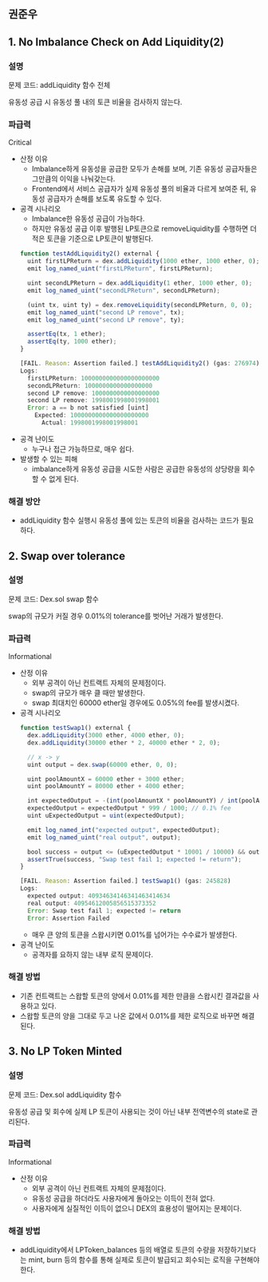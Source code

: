 ## 권준우

## 1. No Imbalance Check on Add Liquidity(2)

### 설명

문제 코드: addLiquidity 함수 전체

유동성 공급 시 유동성 풀 내의 토큰 비율을 검사하지 않는다.

### 파급력

Critical

-   산정 이유
    -   Imbalance하게 유동성을 공급한 모두가 손해를 보며, 기존 유동성 공급자들은 그만큼의 이익을 나눠갖는다.
    -   Frontend에서 서비스 공급자가 실제 유동성 풀의 비율과 다르게 보여준 뒤, 유동성 공급자가 손해를 보도록 유도할 수 있다.
-   공격 시나리오
    -   Imbalance한 유동성 공급이 가능하다.
    -   하지만 유동성 공급 이후 발행된 LP토큰으로 removeLiquidity를 수행하면 더 적은 토큰을 기준으로 LP토큰이 발행된다.
    ```jsx
    function testAddLiquidity2() external {
      uint firstLPReturn = dex.addLiquidity(1000 ether, 1000 ether, 0);
      emit log_named_uint("firstLPReturn", firstLPReturn);

      uint secondLPReturn = dex.addLiquidity(1 ether, 1000 ether, 0);
      emit log_named_uint("secondLPReturn", secondLPReturn);

      (uint tx, uint ty) = dex.removeLiquidity(secondLPReturn, 0, 0);
      emit log_named_uint("second LP remove", tx);
      emit log_named_uint("second LP remove", ty);

      assertEq(tx, 1 ether);
      assertEq(ty, 1000 ether);
    }
    ```
    ```jsx
    [FAIL. Reason: Assertion failed.] testAddLiquidity2() (gas: 276974)
    Logs:
      firstLPReturn: 1000000000000000000000
      secondLPReturn: 1000000000000000000
      second LP remove: 1000000000000000000
      second LP remove: 1998001998001998001
      Error: a == b not satisfied [uint]
        Expected: 1000000000000000000000
          Actual: 1998001998001998001
    ```
-   공격 난이도
    -   누구나 접근 가능하므로, 매우 쉽다.
-   발생할 수 있는 피해
    -   imbalance하게 유동성 공급을 시도한 사람은 공급한 유동성의 상당량을 회수할 수 없게 된다.

### 해결 방안

-   addLiquidity 함수 실행시 유동성 풀에 있는 토큰의 비율을 검사하는 코드가 필요하다.

## 2. Swap over tolerance

### 설명

문제 코드: Dex.sol swap 함수

swap의 규모가 커질 경우 0.01%의 tolerance를 벗어난 거래가 발생한다.

### 파급력

Informational

-   산정 이유
    -   외부 공격이 아닌 컨트랙트 자체의 문제점이다.
    -   swap의 규모가 매우 클 때만 발생한다.
    -   swap 최대치인 60000 ether일 경우에도 0.05%의 fee를 발생시켰다.
-   공격 시나리오
    ```jsx
    function testSwap1() external {
      dex.addLiquidity(3000 ether, 4000 ether, 0);
      dex.addLiquidity(30000 ether * 2, 40000 ether * 2, 0);

      // x -> y
      uint output = dex.swap(60000 ether, 0, 0);

      uint poolAmountX = 60000 ether + 3000 ether;
      uint poolAmountY = 80000 ether + 4000 ether;

      int expectedOutput = -(int(poolAmountX * poolAmountY) / int(poolAmountX + 60000 ether)) + int(poolAmountY);
      expectedOutput = expectedOutput * 999 / 1000; // 0.1% fee
      uint uExpectedOutput = uint(expectedOutput);

      emit log_named_int("expected output", expectedOutput);
      emit log_named_uint("real output", output);

      bool success = output <= (uExpectedOutput * 10001 / 10000) && output >= (uExpectedOutput * 9999 / 10000); // allow 0.01%;
      assertTrue(success, "Swap test fail 1; expected != return");
    }
    ```
    ```jsx
    [FAIL. Reason: Assertion failed.] testSwap1() (gas: 245828)
    Logs:
      expected output: 40934634146341463414634
      real output: 40954612005856515373352
      Error: Swap test fail 1; expected != return
      Error: Assertion Failed
    ```
    -   매우 큰 양의 토큰을 스왑시키면 0.01%를 넘어가는 수수료가 발생한다.
-   공격 난이도
    -   공격자를 요하지 않는 내부 로직 문제이다.

### 해결 방법

-   기존 컨트랙트는 스왑할 토큰의 양에서 0.01%를 제한 만큼을 스왑시킨 결과값을 사용하고 있다.
-   스왑할 토큰의 양을 그대로 두고 나온 값에서 0.01%를 제한 로직으로 바꾸면 해결된다.

## 3. No LP Token Minted

### 설명

문제 코드: Dex.sol addLiquidity 함수

유동성 공급 및 회수에 실제 LP 토큰이 사용되는 것이 아닌 내부 전역변수의 state로 관리된다.

### 파급력

Informational

-   산정 이유
    -   외부 공격이 아닌 컨트랙트 자체의 문제점이다.
    -   유동성 공급을 하더라도 사용자에게 돌아오는 이득이 전혀 없다.
    -   사용자에게 실질적인 이득이 없으니 DEX의 효용성이 떨어지는 문제이다.

### 해결 방법

-   addLiquidity에서 LPToken_balances 등의 배열로 토큰의 수량을 저장하기보다는 mint, burn 등의 함수를 통해 실제로 토큰이 발급되고 회수되는 로직을 구현해야 한다.
